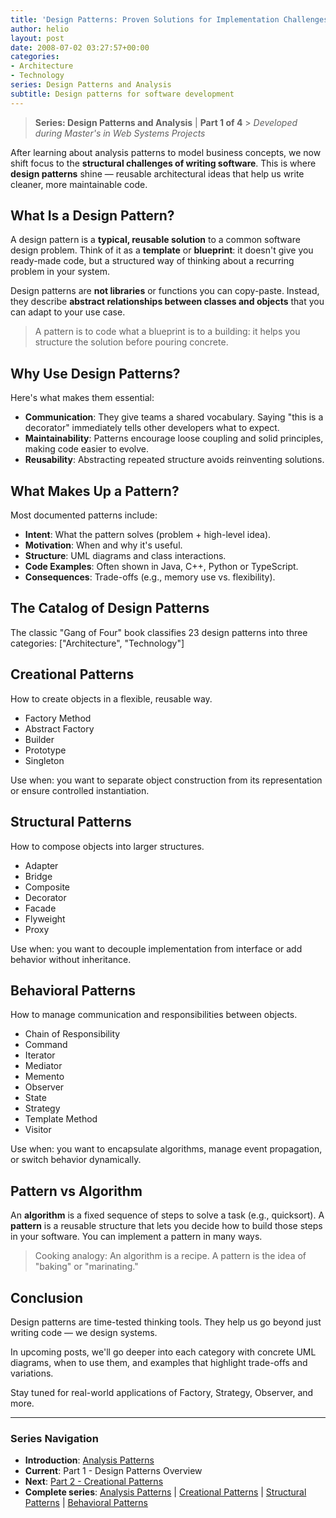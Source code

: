 ```yaml
---
title: 'Design Patterns: Proven Solutions for Implementation Challenges'
author: helio
layout: post
date: 2008-07-02 03:27:57+00:00
categories:
- Architecture
- Technology
series: Design Patterns and Analysis
subtitle: Design patterns for software development
---
```


> **Series: Design Patterns and Analysis** | **Part 1 of 4** > _Developed during Master's in Web Systems Projects_

After learning about analysis patterns to model business concepts, we now shift focus to the **structural challenges of writing software**. This is where **design patterns** shine — reusable architectural ideas that help us write cleaner, more maintainable code.

## What Is a Design Pattern?

A design pattern is a **typical, reusable solution** to a common software design problem. Think of it as a **template** or **blueprint**: it doesn't give you ready-made code, but a structured way of thinking about a recurring problem in your system.

Design patterns are **not libraries** or functions you can copy-paste. Instead, they describe **abstract relationships between classes and objects** that you can adapt to your use case.

> A pattern is to code what a blueprint is to a building: it helps you structure the solution before pouring concrete.

## Why Use Design Patterns?

Here's what makes them essential:

- **Communication**: They give teams a shared vocabulary. Saying "this is a decorator" immediately tells other developers what to expect.
- **Maintainability**: Patterns encourage loose coupling and solid principles, making code easier to evolve.
- **Reusability**: Abstracting repeated structure avoids reinventing solutions.

## What Makes Up a Pattern?

Most documented patterns include:

- **Intent**: What the pattern solves (problem + high-level idea).
- **Motivation**: When and why it's useful.
- **Structure**: UML diagrams and class interactions.
- **Code Examples**: Often shown in Java, C++, Python or TypeScript.
- **Consequences**: Trade-offs (e.g., memory use vs. flexibility).

## The Catalog of Design Patterns

The classic "Gang of Four" book classifies 23 design patterns into three categories: ["Architecture", "Technology"]

## Creational Patterns

How to create objects in a flexible, reusable way.

- Factory Method
- Abstract Factory
- Builder
- Prototype
- Singleton

Use when: you want to separate object construction from its representation or ensure controlled instantiation.

## Structural Patterns

How to compose objects into larger structures.

- Adapter
- Bridge
- Composite
- Decorator
- Facade
- Flyweight
- Proxy

Use when: you want to decouple implementation from interface or add behavior without inheritance.

## Behavioral Patterns

How to manage communication and responsibilities between objects.

- Chain of Responsibility
- Command
- Iterator
- Mediator
- Memento
- Observer
- State
- Strategy
- Template Method
- Visitor

Use when: you want to encapsulate algorithms, manage event propagation, or switch behavior dynamically.

## Pattern vs Algorithm

An **algorithm** is a fixed sequence of steps to solve a task (e.g., quicksort).
A **pattern** is a reusable structure that lets you decide how to build those steps in your software. You can implement a pattern in many ways.

> Cooking analogy: An algorithm is a recipe. A pattern is the idea of "baking" or "marinating."

## Conclusion

Design patterns are time-tested thinking tools. They help us go beyond just writing code — we design systems.

In upcoming posts, we'll go deeper into each category with concrete UML diagrams, when to use them, and examples that highlight trade-offs and variations.

Stay tuned for real-world applications of Factory, Strategy, Observer, and more.

---

### **Series Navigation**

- **Introduction**: [Analysis Patterns](../2008-07-01-padroes-de-analise/)
- **Current**: Part 1 - Design Patterns Overview
- **Next**: [Part 2 - Creational Patterns](../2008-07-04-padroes-de-criacao/)
- **Complete series**: [Analysis Patterns](../2008-07-01-padroes-de-analise/) | [Creational Patterns](../2008-07-04-padroes-de-criacao/) | [Structural Patterns](../2008-07-06-padroes-estruturais/) | [Behavioral Patterns](../2008-07-08-padroes-comportamentais/)
